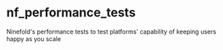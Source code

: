 nf_performance_tests
====================

Ninefold's performance tests to test platforms' capability of keeping users happy as you scale
